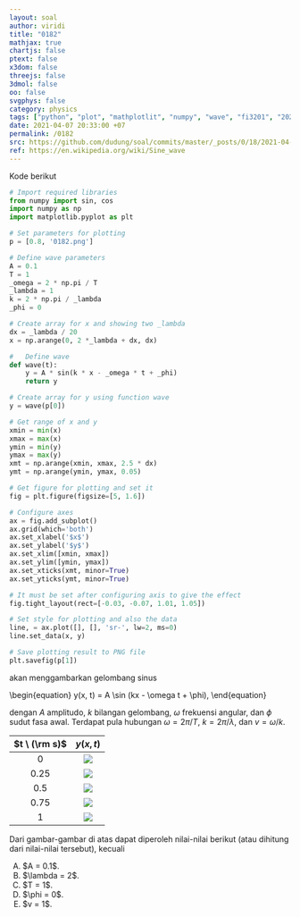 ```yaml
---
layout: soal
author: viridi
title: "0182"
mathjax: true
chartjs: false
ptext: false
x3dom: false
threejs: false
3dmol: false
oo: false
svgphys: false
category: physics
tags: ["python", "plot", "mathplotlit", "numpy", "wave", "fi3201", "2020-2"]
date: 2021-04-07 20:33:00 +07
permalink: /0182
src: https://github.com/dudung/soal/commits/master/_posts/0/18/2021-04-07-plot-data-2.md
ref: https://en.wikipedia.org/wiki/Sine_wave
---
```

Kode berikut

```python
# Import required libraries
from numpy import sin, cos
import numpy as np
import matplotlib.pyplot as plt

# Set parameters for plotting
p = [0.8, '0182.png']

# Define wave parameters
A = 0.1
T = 1
_omega = 2 * np.pi / T
_lambda = 1
k = 2 * np.pi / _lambda
_phi = 0

# Create array for x and showing two _lambda
dx = _lambda / 20
x = np.arange(0, 2 *_lambda + dx, dx)

#	Define wave
def wave(t):
	y = A * sin(k * x - _omega * t + _phi)
	return y

# Create array for y using function wave
y = wave(p[0])

# Get range of x and y
xmin = min(x)
xmax = max(x)
ymin = min(y)
ymax = max(y)
xmt = np.arange(xmin, xmax, 2.5 * dx)
ymt = np.arange(ymin, ymax, 0.05)

# Get figure for plotting and set it
fig = plt.figure(figsize=[5, 1.6])

# Configure axes
ax = fig.add_subplot()
ax.grid(which='both')
ax.set_xlabel('$x$')
ax.set_ylabel('$y$')
ax.set_xlim([xmin, xmax])
ax.set_ylim([ymin, ymax])
ax.set_xticks(xmt, minor=True)
ax.set_yticks(ymt, minor=True)

# It must be set after configuring axis to give the effect
fig.tight_layout(rect=[-0.03, -0.07, 1.01, 1.05])

# Set style for plotting and also the data
line, = ax.plot([], [], 'sr-', lw=2, ms=0)
line.set_data(x, y)

# Save plotting result to PNG file
plt.savefig(p[1])
```

akan menggambarkan gelombang sinus

\begin{equation}
y(x, t) = A \sin (kx - \omega t + \phi), 
\end{equation}

dengan $A$ amplitudo, $k$ bilangan gelombang, $\omega$ frekuensi angular, dan $\phi$ sudut fasa awal. Terdapat pula hubungan $\omega = 2\pi/T$, $k = 2\pi/\lambda$, dan $v = \omega/k$.

$t \ (\rm s)$ | $y(x, t)$
:-: | :-:
$0$ | ![]({{site.baseurl}}/assets/img/0/18/0182a.png)
$0.25$ | ![]({{site.baseurl}}/assets/img/0/18/0182b.png)
$0.5$ | ![]({{site.baseurl}}/assets/img/0/18/0182c.png)
$0.75$ | ![]({{site.baseurl}}/assets/img/0/18/0182d.png)
$1$ | ![]({{site.baseurl}}/assets/img/0/18/0182e.png)

Dari gambar-gambar di atas dapat diperoleh nilai-nilai berikut (atau dihitung dari nilai-nilai tersebut), kecuali

<ol type="A">
<li>$A = 0.1$.
<li>$\lambda = 2$.
<li>$T = 1$.
<li>$\phi = 0$.
<li>$v = 1$.
